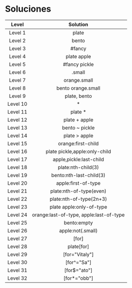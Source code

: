 # Soluciones
|Level  |Solution|
|:-------:|:--------:|
|Level 1|plate|
|Level 2|bento|
|Level 3|#fancy|
|Level 4|plate apple|
|Level 5|#fancy pickle|
|Level 6|.small|
|Level 7|orange.small|
|Level 8|bento orange.small|
|Level 9|plate, bento|
|Level 10|*|
|Level 11|plate *|
|Level 12|plate + apple|
|Level 13|bento ~ pickle|
|Level 14|plate > apple|
|Level 15|orange:first-child|
|Level 16|plate pickle,apple:only-child|
|Level 17|apple,pickle:last-child|
|Level 18|plate:nth-child(3)|
|Level 19|bento:nth-last-child(3)|
|Level 20|apple:first-of-type|
|Level 21|plate:nth-of-type(even)|
|Level 22|plate:nth-of-type(2n+3)|
|Level 23|plate apple:only-of-type|
|Level 24|orange:last-of-type, apple:last-of-type|
|Level 25|bento:empty|
|Level 26|apple:not(.small)|
|Level 27|[for]|
|Level 28|plate[for]|
|Level 29|[for="Vitaly"]|
|Level 30|[for^="Sa"]|
|Level 31|[for$="ato"]|
|Level 32|[for*="obb"]|